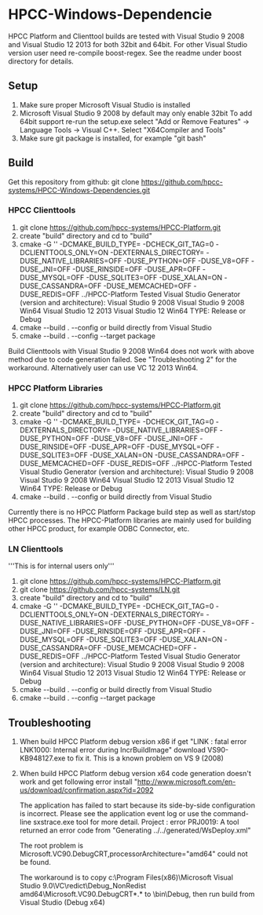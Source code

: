 # HPCC-Windows-Dependencie

HPCC Platform and Clienttool builds are tested with Visual Studio 9 2008 and Visual Studio 12 2013 
for both 32bit and 64bit. For other Visual Studio version user need re-compile boost-regex. See the 
readme under boost directory for details. 

## Setup

1. Make sure proper Microsoft Visual Studio is installed
2. Microsoft Visual Studio 9 2008 by default may only enable 32bit
   To add 64bit support re-run the setup.exe select "Add or Remove Features"
   -> Language Tools -> Visual C++. Select "X64Compiler and Tools"
3. Make sure git package is installed, for example "git bash"  


## Build 

Get this repository from github: git clone https://github.com/hpcc-systems/HPCC-Windows-Dependencies.git

### HPCC Clienttools

1. git clone https://github.com/hpcc-systems/HPCC-Platform.git
2. create "build" directory and cd to "build"
3.  cmake -G '<Visual Studio Generator>' -DCMAKE_BUILD_TYPE=<TYPE> -DCHECK_GIT_TAG=0 -DCLIENTTOOLS_ONLY=ON 
        -DEXTERNALS_DIRECTORY=<full path of platform_externals directory of this repository>
        -DUSE_NATIVE_LIBRARIES=OFF -DUSE_PYTHON=OFF -DUSE_V8=OFF -DUSE_JNI=OFF -DUSE_RINSIDE=OFF 
        -DUSE_APR=OFF -DUSE_MYSQL=OFF -DUSE_SQLITE3=OFF -DUSE_XALAN=ON -DUSE_CASSANDRA=OFF
        -DUSE_MEMCACHED=OFF -DUSE_REDIS=OFF ../HPCC-Platform
    Tested Visual Studio Generator (version and architecture): 
            Visual Studio 9 2008
            Visual Studio 9 2008 Win64
            Visual Studio 12 2013
            Visual Studio 12 Win64
    TYPE: Release or Debug
6. cmake --build . --config <TYPE>  or build directly from Visual Studio
7. cmake --build . --config <TYPE> --target package

Build Clienttools with Visual Studio 9 2008 Win64 does not work with above method  due to code generation failed.
See "Troubleshooting 2" for the workaround. Alternatively user can use VC 12 2013 Win64.

### HPCC Platform Libraries

1. git clone https://github.com/hpcc-systems/HPCC-Platform.git
2. create "build" directory and cd to "build"
3.  cmake -G '<Visual Studio Generator>' -DCMAKE_BUILD_TYPE=<TYPE>  -DCHECK_GIT_TAG=0 
        -DEXTERNALS_DIRECTORY=<full path of platform_externals directory of this repository>
        -DUSE_NATIVE_LIBRARIES=OFF -DUSE_PYTHON=OFF -DUSE_V8=OFF -DUSE_JNI=OFF -DUSE_RINSIDE=OFF 
        -DUSE_APR=OFF -DUSE_MYSQL=OFF -DUSE_SQLITE3=OFF -DUSE_XALAN=ON -DUSE_CASSANDRA=OFF
        -DUSE_MEMCACHED=OFF -DUSE_REDIS=OFF ../HPCC-Platform
    Tested Visual Studio Generator (version and architecture): 
            Visual Studio 9 2008
            Visual Studio 9 2008 Win64
            Visual Studio 12 2013
            Visual Studio 12 Win64
    TYPE: Release or Debug
6. cmake --build . --config <TYPE>  or build directly from Visual Studio

Currently there is no HPCC Platform Package build step as well as start/stop HPCC processes.
The HPCC-Platform libraries are mainly used for building other HPCC product, for example
ODBC Connector, etc.

### LN Clienttools 

'''This is for internal users only'''

1. git clone https://github.com/hpcc-systems/HPCC-Platform.git
2. git clone https://github.com/hpcc-systems/LN.git
3. create "build" directory and cd to "build"
4.  cmake -G '<Visual Studio Generator>' -DCMAKE_BUILD_TYPE=<TYPE> -DCHECK_GIT_TAG=0 -DCLIENTTOOLS_ONLY=ON 
        -DEXTERNALS_DIRECTORY=<full path of platform_externals directory of this repository>
        -DUSE_NATIVE_LIBRARIES=OFF -DUSE_PYTHON=OFF -DUSE_V8=OFF -DUSE_JNI=OFF -DUSE_RINSIDE=OFF 
        -DUSE_APR=OFF -DUSE_MYSQL=OFF -DUSE_SQLITE3=OFF -DUSE_XALAN=ON -DUSE_CASSANDRA=OFF
        -DUSE_MEMCACHED=OFF -DUSE_REDIS=OFF ../HPCC-Platform
    Tested Visual Studio Generator (version and architecture): 
            Visual Studio 9 2008
            Visual Studio 9 2008 Win64
            Visual Studio 12 2013
            Visual Studio 12 Win64
    TYPE: Release or Debug
6. cmake --build . --config <TYPE>  or build directly from Visual Studio
7. cmake --build . --config <TYPE> --target package


## Troubleshooting 

1. When build HPCC Platform debug version x86 if get "LINK : fatal error LNK1000: Internal error during IncrBuildImage"
   download VS90-KB948127.exe to fix it. This is a known problem on VS 9 (2008)

2. When build HPCC Platform debug version x64 code generation doesn't work and get following error install 
   "http://www.microsoft.com/en-us/download/confirmation.aspx?id=2092

     The application has failed to start because its side-by-side configuration is incorrect. Please see the
     application event log or use the command-line sxstrace.exe tool for more detail.
     Project : error PRJ0019: A tool returned an error code from "Generating ../../generated/WsDeploy.xml"

     The root problem is Microsoft.VC90.DebugCRT,processorArchitecture="amd64" could not be found. 
     
     The workaround is to copy c:\Program Files(x86)\Microsoft Visual Studio 9.0\VC\redict\Debug_NonRedist\
     amd64\Microsoft.VC90.DebugCRT\*.* to <HPCC Build>\bin\Debug, then run build from Visual Studio (Debug x64)

   
